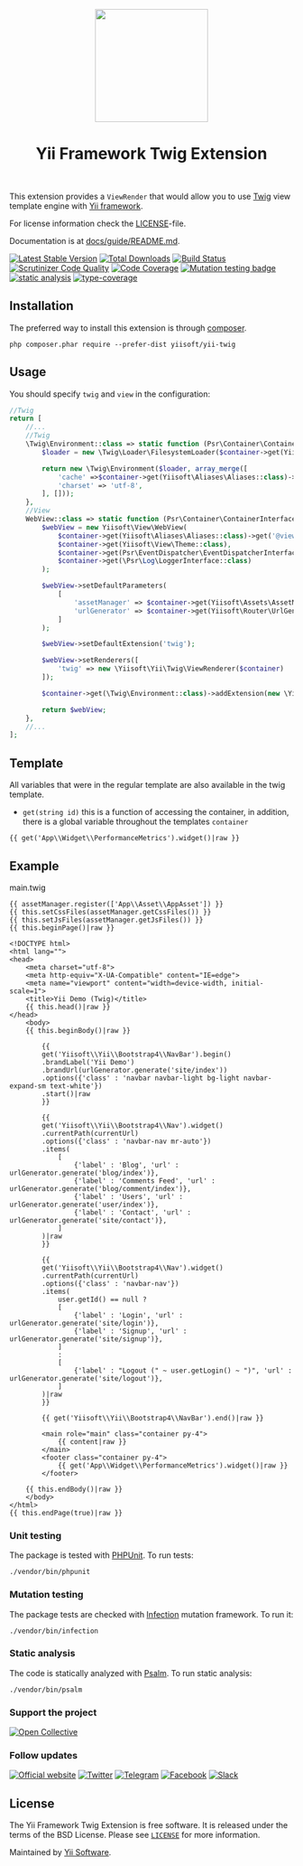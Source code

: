 <p align="center">
    <a href="https://twig.symfony.com/" target="_blank">
        <img src="https://twig.symfony.com/images/twig-logo.png" height="200px">
    </a>
    <h1 align="center">Yii Framework Twig Extension</h1>
    <br>
</p>

This extension provides a `ViewRender` that would allow you to use [Twig](http://twig.sensiolabs.org/) view template engine
with [Yii framework](http://www.yiiframework.com).

For license information check the [LICENSE](LICENSE.md)-file.

Documentation is at [docs/guide/README.md](docs/guide/README.md).

[![Latest Stable Version](https://poser.pugx.org/yiisoft/yii-twig/v/stable.png)](https://packagist.org/packages/yiisoft/yii-twig)
[![Total Downloads](https://poser.pugx.org/yiisoft/yii-twig/downloads.png)](https://packagist.org/packages/yiisoft/yii-twig)
[![Build Status](https://github.com/yiisoft/yii-twig/workflows/build/badge.svg)](https://github.com/yiisoft/yii-twig/actions)
[![Scrutinizer Code Quality](https://scrutinizer-ci.com/g/yiisoft/yii-twig/badges/quality-score.png?b=master)](https://scrutinizer-ci.com/g/yiisoft/yii-twig/?branch=master)
[![Code Coverage](https://scrutinizer-ci.com/g/yiisoft/yii-twig/badges/coverage.png?b=master)](https://scrutinizer-ci.com/g/yiisoft/yii-twig/?branch=master)
[![Mutation testing badge](https://img.shields.io/endpoint?style=flat&url=https%3A%2F%2Fbadge-api.stryker-mutator.io%2Fgithub.com%2Fyiisoft%2Fyii-twig%2Fmaster)](https://dashboard.stryker-mutator.io/reports/github.com/yiisoft/yii-twig/master)
[![static analysis](https://github.com/yiisoft/yii-twig/workflows/static%20analysis/badge.svg)](https://github.com/yiisoft/yii-twig/actions?query=workflow%3A%22static+analysis%22)
[![type-coverage](https://shepherd.dev/github/yiisoft/yii-twig/coverage.svg)](https://shepherd.dev/github/yiisoft/yii-twig)

## Installation

The preferred way to install this extension is through [composer](http://getcomposer.org/download/).

```
php composer.phar require --prefer-dist yiisoft/yii-twig
```

## Usage

You should specify `twig` and `view` in the configuration:

```php
//Twig    
return [
    //...
    //Twig
    \Twig\Environment::class => static function (Psr\Container\ContainerInterface $container) {
        $loader = new \Twig\Loader\FilesystemLoader($container->get(Yiisoft\Aliases\Aliases::class)->get('@views'));

        return new \Twig\Environment($loader, array_merge([
            'cache' =>$container->get(Yiisoft\Aliases\Aliases::class)->get('@runtime/cache/twig'),
            'charset' => 'utf-8',
        ], []));
    }, 
    //View
    WebView::class => static function (Psr\Container\ContainerInterface $container) {
        $webView = new Yiisoft\View\WebView(
            $container->get(Yiisoft\Aliases\Aliases::class)->get('@views'),
            $container->get(Yiisoft\View\Theme::class),
            $container->get(Psr\EventDispatcher\EventDispatcherInterface::class),
            $container->get(\Psr\Log\LoggerInterface::class)
        );

        $webView->setDefaultParameters(
            [
                'assetManager' => $container->get(Yiisoft\Assets\AssetManager::class),
                'urlGenerator' => $container->get(Yiisoft\Router\UrlGeneratorInterface::class),
            ]
        );

        $webView->setDefaultExtension('twig');

        $webView->setRenderers([
            'twig' => new \Yiisoft\Yii\Twig\ViewRenderer($container)
        ]);

        $container->get(\Twig\Environment::class)->addExtension(new \Yiisoft\Yii\Twig\Extensions\YiiTwigExtension($container));

        return $webView;
    },
    //...
];
``` 

## Template

All variables that were in the regular template are also available in the twig template.

* `get(string id)` this is a function of accessing the container, in addition, there is a global variable throughout the templates `container`

```twig
{{ get('App\\Widget\\PerformanceMetrics').widget()|raw }}
```

## Example

main.twig

```twig
{{ assetManager.register(['App\\Asset\\AppAsset']) }}
{{ this.setCssFiles(assetManager.getCssFiles()) }}
{{ this.setJsFiles(assetManager.getJsFiles()) }}
{{ this.beginPage()|raw }}

<!DOCTYPE html>
<html lang="">
<head>
    <meta charset="utf-8">
    <meta http-equiv="X-UA-Compatible" content="IE=edge">
    <meta name="viewport" content="width=device-width, initial-scale=1">
    <title>Yii Demo (Twig)</title>
    {{ this.head()|raw }}
</head>
    <body>
    {{ this.beginBody()|raw }}

        {{
        get('Yiisoft\\Yii\\Bootstrap4\\NavBar').begin()
        .brandLabel('Yii Demo')
        .brandUrl(urlGenerator.generate('site/index'))
        .options({'class' : 'navbar navbar-light bg-light navbar-expand-sm text-white'})
        .start()|raw
        }}

        {{
        get('Yiisoft\\Yii\\Bootstrap4\\Nav').widget()
        .currentPath(currentUrl)
        .options({'class' : 'navbar-nav mr-auto'})
        .items(
            [
                {'label' : 'Blog', 'url' : urlGenerator.generate('blog/index')},
                {'label' : 'Comments Feed', 'url' : urlGenerator.generate('blog/comment/index')},
                {'label' : 'Users', 'url' : urlGenerator.generate('user/index')},
                {'label' : 'Contact', 'url' : urlGenerator.generate('site/contact')},
            ]
        )|raw
        }}
        
        {{
        get('Yiisoft\\Yii\\Bootstrap4\\Nav').widget()
        .currentPath(currentUrl)
        .options({'class' : 'navbar-nav'})
        .items(
            user.getId() == null ?
            [
                {'label' : 'Login', 'url' : urlGenerator.generate('site/login')},
                {'label' : 'Signup', 'url' : urlGenerator.generate('site/signup')},
            ]
            :
            [
                {'label' : "Logout (" ~ user.getLogin() ~ ")", 'url' : urlGenerator.generate('site/logout')},
            ]
        )|raw
        }}

        {{ get('Yiisoft\\Yii\\Bootstrap4\\NavBar').end()|raw }}

        <main role="main" class="container py-4">
            {{ content|raw }}
        </main>
        <footer class="container py-4">
            {{ get('App\\Widget\\PerformanceMetrics').widget()|raw }}
        </footer>

    {{ this.endBody()|raw }}
    </body>
</html>
{{ this.endPage(true)|raw }}
```

### Unit testing

The package is tested with [PHPUnit](https://phpunit.de/). To run tests:

```shell
./vendor/bin/phpunit
```

### Mutation testing

The package tests are checked with [Infection](https://infection.github.io/) mutation framework. To run it:

```shell
./vendor/bin/infection
```

### Static analysis

The code is statically analyzed with [Psalm](https://psalm.dev/). To run static analysis:

```shell
./vendor/bin/psalm
```

### Support the project

[![Open Collective](https://img.shields.io/badge/Open%20Collective-sponsor-7eadf1?logo=open%20collective&logoColor=7eadf1&labelColor=555555)](https://opencollective.com/yiisoft)

### Follow updates

[![Official website](https://img.shields.io/badge/Powered_by-Yii_Framework-green.svg?style=flat)](https://www.yiiframework.com/)
[![Twitter](https://img.shields.io/badge/twitter-follow-1DA1F2?logo=twitter&logoColor=1DA1F2&labelColor=555555?style=flat)](https://twitter.com/yiiframework)
[![Telegram](https://img.shields.io/badge/telegram-join-1DA1F2?style=flat&logo=telegram)](https://t.me/yii3en)
[![Facebook](https://img.shields.io/badge/facebook-join-1DA1F2?style=flat&logo=facebook&logoColor=ffffff)](https://www.facebook.com/groups/yiitalk)
[![Slack](https://img.shields.io/badge/slack-join-1DA1F2?style=flat&logo=slack)](https://yiiframework.com/go/slack)

## License

The Yii Framework Twig Extension is free software. It is released under the terms of the BSD License.
Please see [`LICENSE`](./LICENSE.md) for more information.

Maintained by [Yii Software](https://www.yiiframework.com/).
